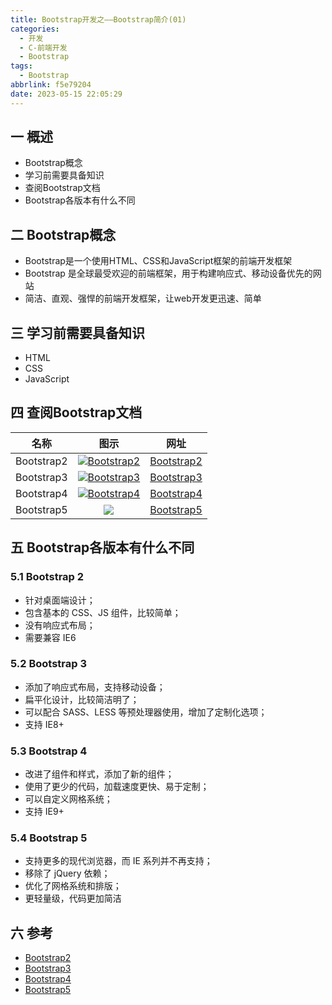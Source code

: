 ```yaml
---
title: Bootstrap开发之——Bootstrap简介(01)
categories:
  - 开发
  - C-前端开发
  - Bootstrap
tags:
  - Bootstrap
abbrlink: f5e79204
date: 2023-05-15 22:05:29
---
```

## 一 概述

* Bootstrap概念
* 学习前需要具备知识
* 查阅Bootstrap文档
* Bootstrap各版本有什么不同

<!--more-->

## 二 Bootstrap概念

* Bootstrap是一个使用HTML、CSS和JavaScript框架的前端开发框架
* Bootstrap 是全球最受欢迎的前端框架，用于构建响应式、移动设备优先的网站
* 简洁、直观、强悍的前端开发框架，让web开发更迅速、简单

## 三 学习前需要具备知识

* HTML
* CSS
* JavaScript

## 四 查阅Bootstrap文档

|    名称    |              图示              |           网址           |
| :--------: | :----------------------------: | :----------------------: |
| Bootstrap2 | ![][1][Bootstrap2][Bootstrap2] | [Bootstrap2][Bootstrap2] |
| Bootstrap3 | ![][2][Bootstrap3][Bootstrap3] | [Bootstrap3][Bootstrap3] |
| Bootstrap4 | ![][3][Bootstrap4][Bootstrap4] | [Bootstrap4][Bootstrap4] |
| Bootstrap5 |             ![][4]             | [Bootstrap5][Bootstrap5] |

## 五 Bootstrap各版本有什么不同

### 5.1 Bootstrap 2

* 针对桌面端设计；
* 包含基本的 CSS、JS 组件，比较简单；
* 没有响应式布局；
* 需要兼容 IE6

### 5.2 Bootstrap 3

* 添加了响应式布局，支持移动设备；
* 扁平化设计，比较简洁明了；
* 可以配合 SASS、LESS 等预处理器使用，增加了定制化选项；
* 支持 IE8+

### 5.3 Bootstrap 4

* 改进了组件和样式，添加了新的组件；
* 使用了更少的代码，加载速度更快、易于定制；
* 可以自定义网格系统；
* 支持 IE9+

### 5.4 Bootstrap 5

* 支持更多的现代浏览器，而 IE 系列并不再支持；
* 移除了 jQuery 依赖；
* 优化了网格系统和排版；
* 更轻量级，代码更加简洁

## 六  参考

* [Bootstrap2][Bootstrap2]
* [Bootstrap3][Bootstrap3]
* [Bootstrap4][Bootstrap4]
* [Bootstrap5][Bootstrap5]



[Bootstrap2]:  https://v2.bootcss.com/getting-started.html
[Bootstrap3]:https://v3.bootcss.com/getting-started/
[Bootstrap4]:https://v4.bootcss.com/docs/getting-started/introduction/
[Bootstrap5]:https://v5.bootcss.com/docs/getting-started/introduction/



[1]:https://cdn.staticaly.com/gh/PGzxc/CDN/master/blog-bootstrap/bootstrap-img01-bt2-web-view.png
[2]:https://cdn.staticaly.com/gh/PGzxc/CDN/master/blog-bootstrap/bootstrap-img01-bt3-web-view.png
[3]:https://cdn.staticaly.com/gh/PGzxc/CDN/master/blog-bootstrap/bootstrap-img01-bt4-web-view.png
[4]:https://cdn.staticaly.com/gh/PGzxc/CDN/master/blog-bootstrap/bootstrap-img01-bt5-web-view.png